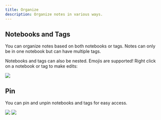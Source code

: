 ```yaml
---
title: Organize
description: Organize notes in various ways.
---
```


## Notebooks and Tags

You can organize notes based on both notebooks or tags. Notes can only be in one notebook but can have multiple tags. 

Notebooks and tags can also be nested. Emojis are supported! Right click on a notebook or tag to make edits:

![](/images/notebooks-edit.png)

## Pin

You can pin and unpin notebooks and tags for easy access.

![](/images/pin.png)
![](/images/pin-unpin.png)

